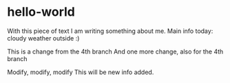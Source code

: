 # hello-world

With this piece of text I am writing something about me.
Main info today: cloudy weather outside :)

This is a change from the 4th branch
And one more change, also for the 4th branch

Modify, modify, modify
This will be new info added.
